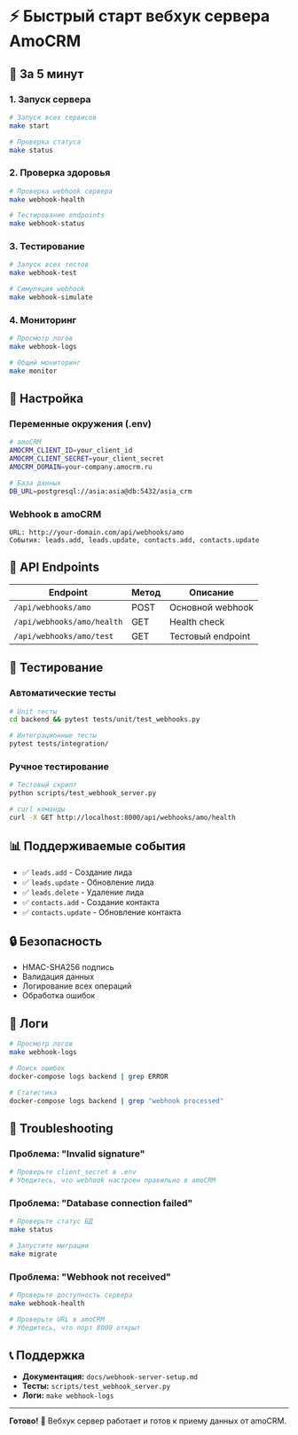 # ⚡ Быстрый старт вебхук сервера AmoCRM

## 🚀 За 5 минут

### 1. Запуск сервера
```bash
# Запуск всех сервисов
make start

# Проверка статуса
make status
```

### 2. Проверка здоровья
```bash
# Проверка webhook сервера
make webhook-health

# Тестирование endpoints
make webhook-status
```

### 3. Тестирование
```bash
# Запуск всех тестов
make webhook-test

# Симуляция webhook
make webhook-simulate
```

### 4. Мониторинг
```bash
# Просмотр логов
make webhook-logs

# Общий мониторинг
make monitor
```

## 🔧 Настройка

### Переменные окружения (.env)
```bash
# amoCRM
AMOCRM_CLIENT_ID=your_client_id
AMOCRM_CLIENT_SECRET=your_client_secret
AMOCRM_DOMAIN=your-company.amocrm.ru

# База данных
DB_URL=postgresql://asia:asia@db:5432/asia_crm
```

### Webhook в amoCRM
```
URL: http://your-domain.com/api/webhooks/amo
События: leads.add, leads.update, contacts.add, contacts.update
```

## 📡 API Endpoints

| Endpoint | Метод | Описание |
|----------|-------|----------|
| `/api/webhooks/amo` | POST | Основной webhook |
| `/api/webhooks/amo/health` | GET | Health check |
| `/api/webhooks/amo/test` | GET | Тестовый endpoint |

## 🧪 Тестирование

### Автоматические тесты
```bash
# Unit тесты
cd backend && pytest tests/unit/test_webhooks.py

# Интеграционные тесты
pytest tests/integration/
```

### Ручное тестирование
```bash
# Тестовый скрипт
python scripts/test_webhook_server.py

# curl команды
curl -X GET http://localhost:8000/api/webhooks/amo/health
```

## 📊 Поддерживаемые события

- ✅ `leads.add` - Создание лида
- ✅ `leads.update` - Обновление лида  
- ✅ `leads.delete` - Удаление лида
- ✅ `contacts.add` - Создание контакта
- ✅ `contacts.update` - Обновление контакта

## 🔒 Безопасность

- HMAC-SHA256 подпись
- Валидация данных
- Логирование всех операций
- Обработка ошибок

## 📝 Логи

```bash
# Просмотр логов
make webhook-logs

# Поиск ошибок
docker-compose logs backend | grep ERROR

# Статистика
docker-compose logs backend | grep "webhook processed"
```

## 🚨 Troubleshooting

### Проблема: "Invalid signature"
```bash
# Проверьте client_secret в .env
# Убедитесь, что webhook настроен правильно в amoCRM
```

### Проблема: "Database connection failed"
```bash
# Проверьте статус БД
make status

# Запустите миграции
make migrate
```

### Проблема: "Webhook not received"
```bash
# Проверьте доступность сервера
make webhook-health

# Проверьте URL в amoCRM
# Убедитесь, что порт 8000 открыт
```

## 📞 Поддержка

- **Документация:** `docs/webhook-server-setup.md`
- **Тесты:** `scripts/test_webhook_server.py`
- **Логи:** `make webhook-logs`

---

**Готово!** 🎉 Вебхук сервер работает и готов к приему данных от amoCRM.
